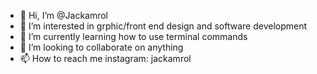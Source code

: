 - 👋 Hi, I’m @Jackamrol
- 👀 I’m interested in grphic/front end design and software development
- 🌱 I’m currently learning how to use terminal commands
- 💞️ I’m looking to collaborate on anything
- 📫 How to reach me instagram: jackamrol

<!---
Jackamrol/Jackamrol is a ✨ special ✨ repository because its `README.md` (this file) appears on your GitHub profile.
You can click the Preview link to take a look at your changes.
--->
